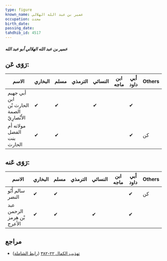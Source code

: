 ```yaml
---
type: figure
known_name: عمير بن عبد الله الهلالي
occupation: محدث
birth_date:
passing_date:
tahdhib_id: 4517
---
```

##### عمير بن عبد الله الهلالي أبو عبد الله

## رَوَى عَن:
| الاسم                                      | البخاري | مسلم | الترمذي | النسائي | ابن ماجه | أبي داود | Others |
| ------------------------------------------ | ------- | ---- | ------- | ------- | -------- | -------- | ------ |
| أبي جهيم ابن الحارث بْن الصمة الأَنْصارِيّ | ✔       | ✔    |         | ✔       |          | ✔        |        |
| مولاته أم الفضل بنت الحارث                 | ✔       | ✔    |         |         |          | ✔        | كن     |
## رَوَى عَنه:
| الاسم                      | البخاري | مسلم | الترمذي | النسائي | ابن ماجه | أبي داود | Others |
| -------------------------- | ------- | ---- | ------- | ------- | -------- | -------- | ------ |
| سالم أَبُو النضر           | ✔       | ✔    |         |         |          | ✔        | كن     |
| عبد الرحمن بْن هرمز الأعرج | ✔       | ✔    |         | ✔       |          | ✔        |        |
## مراجع
- [تهذيب الكمال ٢٢-٣٨٢](obsidian://open?vault=Tahdhib-al-Kamal&file=Figures/٤٥١٧-عمير%20بن%20عبد%20الله%20الهلالي%20أبو%20عبد%20الله) ([رابط الشاملة](https://shamela.ws/book/3722/11635))
